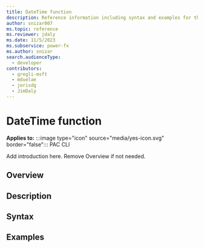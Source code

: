```yaml
---
title: DateTime function
description: Reference information including syntax and examples for the DateTime function.
author: snizar007
ms.topic: reference
ms.reviewer: jdaly
ms.date: 11/5/2023
ms.subservice: power-fx
ms.author: snizar
search.audienceType:
  - developer
contributors:
  - gregli-msft
  - mduelae
  - jorisdg
  - JimDaly
---
```

# DateTime function

**Applies to:** :::image type="icon" source="media/yes-icon.svg" border="false"::: PAC CLI

Add introduction here. Remove Overview if not needed.

## Overview

## Description

## Syntax

## Examples